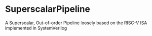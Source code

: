 # SuperscalarPipeline
A Superscalar, Out-of-order Pipeline loosely based on the RISC-V ISA implemented in SystemVerilog
